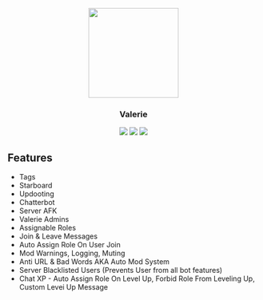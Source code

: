 <p align="center">
    <img src="https://i.imgur.com/gBympsf.png" width="180"/>
    <h3 align="center">Valerie</h3>
    <p align="center">
        <a href="https://discordapp.com/oauth2/authorize?client_id=261561347966238721&scope=bot&permissions=2146958591"><img src="https://img.shields.io/badge/Discord-Invite-7289DA.svg?style=flat-square"></a>
        <a href="https://discord.me/Glitched"><img src="https://img.shields.io/badge/Discord-Support%20Server-7289DA.svg?style=flat-square"></a>   
        <a href="https://www.codefactor.io/repository/github/yucked/valerie" ><img src="https://img.shields.io/badge/Codefactor-A-7289DA.svg?style=flat-square"> </a>
    </p></p>

Features
---

- Tags
- Starboard
- Updooting
- Chatterbot
- Server AFK
- Valerie Admins
- Assignable Roles
- Join & Leave Messages
- Auto Assign Role On User Join
- Mod Warnings, Logging, Muting
- Anti URL & Bad Words AKA Auto Mod System
- Server Blacklisted Users (Prevents User from all bot features)
- Chat XP - Auto Assign Role On Level Up, Forbid Role From Leveling Up, Custom Levei Up Message
